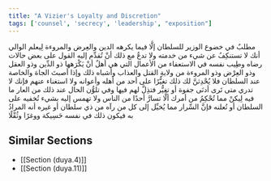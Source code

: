 ```yaml
---
title: "A Vizier's Loyalty and Discretion"
tags: ['counsel', 'secrecy', 'leadership', "exposition"]
---
```


 مطلبٌ في خضوع الوزير للسلطان إلَّا فيما يكرهه الدين والعِرض والمروءة لِيعلم الوالي أنك لا تستنكِفُ عن شيء من خدمته ولا تدعُ مع ذلك أنْ تُقدِّم إليه القول  على بعض حالات رضاه وطِيب نفسه  في الاستعفاء من الأعمال التي هي أهلٌ أنْ يَكْرَهها ذو الدِّين وذو العقل وذو العِرْض وذو المروءة من ولايةِ القتل والعذاب وأشباه ذلك  وإذا أصبتَ الجاهَ والخاصة عند السلطان فلا يُحْدِثنَّ لك ذلك تغيُّرًا على أحد من أهله وأعوانه ولا استغناء عنهم فإنك لا تدري متى تَرى أدنَى جفوة أو تغيُّر فتذِلَّ لهم فيها  وفي تلوُّن الحال عند ذلك من العار ما فيه  لِيكنْ مما تُحْكِمُ من أمرك ألَّا تسارَّ أحدًا من الناس ولا تهمس إليه بشيء تُخفيه على السلطان أو تُعلنه فإنَّ السِّرار مما يُخيِّل إلى كل من رآه من ذي سلطان أو غيره أنه المرادُ به فيكون ذلك في نفسه حَسِيكة ووغرًا وثُقْلًا

## Similar Sections
- [[Section (duya.4)]]
 - [[Section (duya.11)]]
